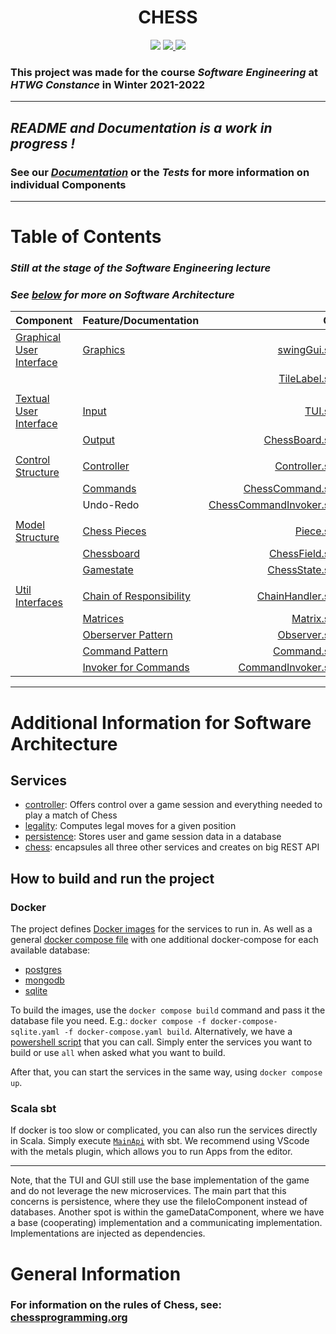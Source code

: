 <p align="center">
  
  <h1 align="center">CHESS</h3>
</p>

<p align="center">
  <img src="https://github.com/emanuelk02/Chess/actions/workflows/scala.yml/badge.svg?branch=main" /> 
  <a href="https://coveralls.io/github/emanuelk02/Chess?branch=main">
    <img src="https://coveralls.io/repos/github/emanuelk02/Chess/badge.svg?branch=main" />
  </a>
  <a href="https://codecov.io/gh/emanuelk02/Chess">
    <img src="https://codecov.io/gh/emanuelk02/Chess/branch/main/graph/badge.svg?token=UFUM75SWX4)](https://codecov.io/gh/emanuelk02/Chess" />
  </a>
</p>
  
### This project was made for the course **_Software Engineering_** at **_HTWG Constance_** in **Winter 2021-2022**

---
 
## *README and Documentation is a work in progress !*
 

### See our **_[Documentation](docs)_** or the **_Tests_** for more information on individual **Components**

---

# Table of Contents
### *Still at the stage of the Software Engineering lecture*
### *See [below](#additional-information-for-software-architecture) for more on Software Architecture*

| **Component** | **Feature/Documentation** | **Code** | **Tests** |
| :------     | :------     |   -----: |   ------: |
  | [Graphical User Interface](ui/src/main/scala/de/htwg/se/chess/aview/gui) | [Graphics](docs/gui) | [swingGui.scala](ui/src/main/scala/de/htwg/se/chess/aview/gui/swingGUI.scala) | |
| | | [TileLabel.scala](ui/src/main/scala/de/htwg/se/chess/aview/gui/TileLabel.scala) | |
| | | |
  | [Textual User Interface](ui/src/main/scala/de/htwg/se/chess/aview) | [Input](docs/tui/#using-the-tui) | [TUI.scala](ui/src/main/scala/de/htwg/se/chess/aview/TUI.scala) | [TUISpec.scala](ui/src/test/scala/de/htwg/se/chess/aview/TUISpec.scala) |
| | [Output](docs/tui/#board-representation) | [ChessBoard.scala](controller/src/main/scala/de/htwg/se/chess/model/gameDataComponent/gameDataBaseImpl/ChessBoard.scala) | [ChessBoardSpec.scala](controller/src/test/scala/de/htwg/se/chess/model/gameDataComponent/gameDataBaseImpl/ChessBoardSpec.scala) |
| | | |
   | [Control Structure](controller/src/main/scala/de/htwg/se/chess/controller/controllerComponent) | [Controller](https://en.wikipedia.org/wiki/Model–view–controller) | [Controller.scala](controller/src/main/scala/de/htwg/se/chess/controller/controllerComponent/controllerBaseImpl/Controller.scala) | [ControllerSpec.scala](controller/src/test/scala/de/htwg/se/chess/controller/controllerComponent/controllerBaseImpl/ControllerSpec.scala) |
   | | [Commands](docs/controller/commands/Readme.md) | [ChessCommand.scala](controller/src/main/scala/de/htwg/se/chess/controller/controllerComponent/controllerBaseImpl/ChessCommand.scala) | [ChessCommandSpec.scala](controller/src/test/scala/de/htwg/se/chess/controller/controllerComponent/controllerBaseImpl/ChessCommandSpec.scala) |
   | | Undo-Redo | [ChessCommandInvoker.scala](controller/src/main/scala/de/htwg/se/chess/controller/controllerComponent/controllerBaseImpl/ChessCommandInvoker.scala) | [ChessCommandInvokerSpec.scala](controller/src/test/scala/de/htwg/se/chess/controller/controllerComponent/controllerBaseImpl/ChessCommandInvokerSpec.scala) |
| | | |
   | [Model Structure](controller/src/main/scala/de/htwg/se/chess/model) | [Chess Pieces](https://www.chessprogramming.org/Pieces) | [Piece.scala](utils/src/main/scala/de/htwg/se/chess/model/Piece.scala) | [PiecesSpec.scala](utils/src/test/scala/de/htwg/se/chess/model/PiecesSpec.scala) |
   | | [Chessboard](docs/model/gamedata) | [ChessField.scala](controller/src/main/scala/de/htwg/se/chess/model/gameDataComponent/gameDataBaseImpl/ChessField.scala) | [ChessFieldSpec.scala](controller/src/test/scala/de/htwg/se/chess/model/gameDataComponent/gameDataBaseImpl/ChessFieldSpec.scala) |
   | | [Gamestate](docs/model/gamedata/#chessstate) | [ChessState.scala](utils/src/main/scala/de/htwg/se/chess/data/ChessState.scala) | [ChessStateSpec.scala](utils/src/test/scala/de/htwg/se/chess/data/ChessStateSpec.scala) |
| | | |
   | [Util Interfaces](utils/src/main/scala/de/htwg/se/chess/util) | [Chain of Responsibility](https://www.tutorialspoint.com/design_pattern/chain_of_responsibility_pattern.htm) |[ChainHandler.scala](utils/src/main/scala/de/htwg/se/chess/util/patterns/ChainHandler.scala) | [ChainHandlerSpec.scala](utils/src/test/scala/de/htwg/se/chess/util/patterns/ChainHandlerSpec.scala)
   | | [Matrices](https://en.wikipedia.org/wiki/Matrix_(mathematics)) | [Matrix.scala](utils/src/main/scala/de/htwg/se/chess/util/data/Matrix.scala) | [MatrixSpec.scala](utils/src/test/scala/de/htwg/se/chess/util/data/MatrixSpec.scala) |
   | | [Oberserver Pattern](https://www.tutorialspoint.com/design_pattern/observer_pattern.htm) | [Observer.scala](utils/src/main/scala/de/htwg/se/chess/util/patterns/Observer.scala) | [ObserverSpec.scala](src/test/scala/de/htwg/se/chess/util/patterns/ObserverSpec.scala) |
   | | [Command Pattern](https://www.tutorialspoint.com/design_pattern/command_pattern.htm) | [Command.scala](utils/src/main/scala/de/htwg/se/chess/util/patterns/Command.scala) | [CommandSpec.scala](utils/src/test/scala/de/htwg/se/chess/util/patterns/CommandSpec.scala) |
   | | [Invoker for Commands](https://stackoverflow.com/questions/37512006/role-of-invoker-class-in-command-pattern) | [CommandInvoker.scala](utils/src/main/scala/de/htwg/se/chess/util/patterns/CommandInvoker.scala) | [CommandInvokerSpec.scala](utils/src/test/scala/de/htwg/se/chess/util/patterns/CommandInvokerSpec.scala)

---

# Additional Information for Software Architecture

## Services

- [controller](controller/): Offers control over a game session and everything needed to play a match of Chess
- [legality](legality/): Computes legal moves for a given position
- [persistence](persistence/): Stores user and game session data in a database
- [chess](src/main/scala/ChessService.scala): encapsules all three other services and creates on big REST API

## How to build and run the project

### Docker

The project defines [Docker images](docker/service.Dockerfile) for the services to run in.
As well as a general [docker compose file](docker-compose.yaml) with one additional docker-compose
for each available database:
- [postgres](docker-compose-postgres.yaml)
- [mongodb](docker-compose-mongodb.yaml)
- [sqlite](docker-compose-sqlite.yaml)

To build the images, use the `docker compose build` command and pass it the database file you need.
E.g.: `docker compose -f docker-compose-sqlite.yaml -f docker-compose.yaml build`.
Alternatively, we have a [powershell script](buildDockerCompose.ps1) that you can call.
Simply enter the services you want to build or use `all` when asked what you want to build.

After that, you can start the services in the same way, using `docker compose up`.

### Scala sbt

If docker is too slow or complicated, you can also run the services directly in Scala.
Simply execute [`MainApi`](src/main/scala/Chess.scala) with sbt.
We recommend using VScode with the metals plugin, which allows you to run Apps from the editor.

---

Note, that the TUI and GUI still use the base implementation of the game and do not leverage the new microservices.
The main part that this concerns is persistence, where they use the fileIoComponent instead of databases.
Another spot is within the gameDataComponent, where we have a base (cooperating) implementation and a communicating implementation.
Implementations are injected as dependencies.

# General Information

 ### For information on the **rules of Chess**, see: [chessprogramming.org](https://www.chessprogramming.org/Rules_of_Chess)


